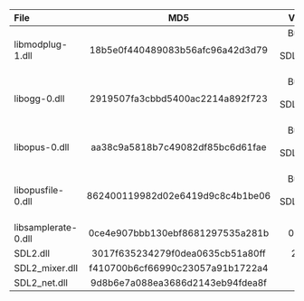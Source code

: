 | File                |               MD5                |            Version            |
|:--------------------|:--------------------------------:|:-----------------------------:|
| libmodplug-1.dll    | 18b5e0f440489083b56afc96a42d3d79 | Bundled with SDL2_mixer 2.6.1 |
| libogg-0.dll        | 2919507fa3cbbd5400ac2214a892f723 | Bundled with SDL2_mixer 2.6.1 |
| libopus-0.dll       | aa38c9a5818b7c49082df85bc6d61fae | Bundled with SDL2_mixer 2.6.1 |
| libopusfile-0.dll   | 862400119982d02e6419d9c8c4b1be06 | Bundled with SDL2_mixer 2.6.1 |
| libsamplerate-0.dll | 0ce4e907bbb130ebf8681297535a281b |            0.1.9-2            |
| SDL2.dll            | 3017f635234279f0dea0635cb51a80ff |            2.26.1             |
| SDL2_mixer.dll      | f410700b6cf66990c23057a91b1722a4 |             2.6.1             |
| SDL2_net.dll        | 9d8b6e7a088ea3686d2143eb94fdea8f |             2.2.0             |
